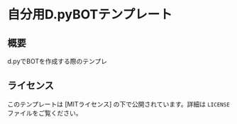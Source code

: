 # 自分用D.pyBOTテンプレート

## 概要
d.pyでBOTを作成する際のテンプレ
## ライセンス
このテンプレートは [MITライセンス] の下で公開されています。詳細は `LICENSE` ファイルをご覧ください。